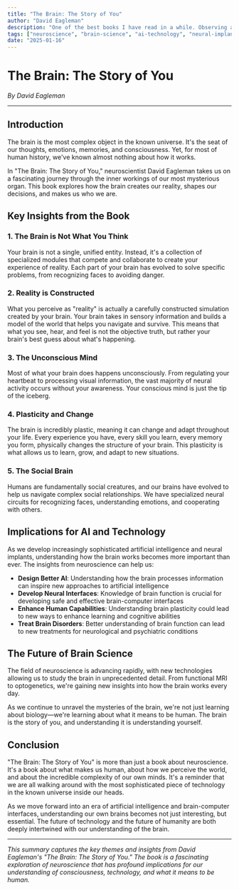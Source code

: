 ```yaml
---
title: "The Brain: The Story of You"
author: "David Eagleman"
description: "One of the best books I have read in a while. Observing all the advances in AI and listening to gyan from my kin on neurology brain implants, wanted to dig deeper. As they say these days - learn from First Principles"
tags: ["neuroscience", "brain-science", "ai-technology", "neural-implants"]
date: "2025-01-16"
---
```


# The Brain: The Story of You

*By David Eagleman*

---

## Introduction

The brain is the most complex object in the known universe. It's the seat of our thoughts, emotions, memories, and consciousness. Yet, for most of human history, we've known almost nothing about how it works.

In "The Brain: The Story of You," neuroscientist David Eagleman takes us on a fascinating journey through the inner workings of our most mysterious organ. This book explores how the brain creates our reality, shapes our decisions, and makes us who we are.

## Key Insights from the Book

### 1. The Brain is Not What You Think

Your brain is not a single, unified entity. Instead, it's a collection of specialized modules that compete and collaborate to create your experience of reality. Each part of your brain has evolved to solve specific problems, from recognizing faces to avoiding danger.

### 2. Reality is Constructed

What you perceive as "reality" is actually a carefully constructed simulation created by your brain. Your brain takes in sensory information and builds a model of the world that helps you navigate and survive. This means that what you see, hear, and feel is not the objective truth, but rather your brain's best guess about what's happening.

### 3. The Unconscious Mind

Most of what your brain does happens unconsciously. From regulating your heartbeat to processing visual information, the vast majority of neural activity occurs without your awareness. Your conscious mind is just the tip of the iceberg.

### 4. Plasticity and Change

The brain is incredibly plastic, meaning it can change and adapt throughout your life. Every experience you have, every skill you learn, every memory you form, physically changes the structure of your brain. This plasticity is what allows us to learn, grow, and adapt to new situations.

### 5. The Social Brain

Humans are fundamentally social creatures, and our brains have evolved to help us navigate complex social relationships. We have specialized neural circuits for recognizing faces, understanding emotions, and cooperating with others.

## Implications for AI and Technology

As we develop increasingly sophisticated artificial intelligence and neural implants, understanding how the brain works becomes more important than ever. The insights from neuroscience can help us:

- **Design Better AI**: Understanding how the brain processes information can inspire new approaches to artificial intelligence
- **Develop Neural Interfaces**: Knowledge of brain function is crucial for developing safe and effective brain-computer interfaces
- **Enhance Human Capabilities**: Understanding brain plasticity could lead to new ways to enhance learning and cognitive abilities
- **Treat Brain Disorders**: Better understanding of brain function can lead to new treatments for neurological and psychiatric conditions

## The Future of Brain Science

The field of neuroscience is advancing rapidly, with new technologies allowing us to study the brain in unprecedented detail. From functional MRI to optogenetics, we're gaining new insights into how the brain works every day.

As we continue to unravel the mysteries of the brain, we're not just learning about biology—we're learning about what it means to be human. The brain is the story of you, and understanding it is understanding yourself.

## Conclusion

"The Brain: The Story of You" is more than just a book about neuroscience. It's a book about what makes us human, about how we perceive the world, and about the incredible complexity of our own minds. It's a reminder that we are all walking around with the most sophisticated piece of technology in the known universe inside our heads.

As we move forward into an era of artificial intelligence and brain-computer interfaces, understanding our own brains becomes not just interesting, but essential. The future of technology and the future of humanity are both deeply intertwined with our understanding of the brain.

---

*This summary captures the key themes and insights from David Eagleman's "The Brain: The Story of You." The book is a fascinating exploration of neuroscience that has profound implications for our understanding of consciousness, technology, and what it means to be human.*
